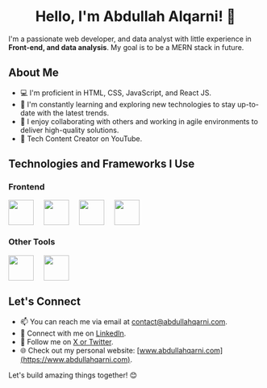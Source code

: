 <div align="center">
  <h1>Hello, I'm <strong>Abdullah Alqarni!</strong> 👋</h1>
</div>

I'm a passionate web developer, and data analyst with little experience in <strong>Front-end, and data analysis</strong>. My goal is to be a MERN stack in future.

## About Me

- 💻 I'm proficient in HTML, CSS, JavaScript, and React JS.
- 🌱 I'm constantly learning and exploring new technologies to stay up-to-date with the latest trends.
- 🚀 I enjoy collaborating with others and working in agile environments to deliver high-quality solutions.
- 💬 Tech Content Creator on YouTube.

## Technologies and Frameworks I Use

### Frontend

<div style="display: flex; flex-direction: row;">
    <img src="https://upload.wikimedia.org/wikipedia/commons/3/38/HTML5_Badge.svg" height="50" style="margin-right: 20px;">
    <img src="https://upload.wikimedia.org/wikipedia/commons/d/d5/CSS3_logo_and_wordmark.svg" height="50" style="margin-right: 20px;">
    <img src="https://upload.wikimedia.org/wikipedia/commons/6/6a/JavaScript-logo.png" height="50" style="margin-right: 20px;">
    <img src="https://upload.wikimedia.org/wikipedia/commons/a/a7/React-icon.svg" height="50" style="margin-right: 20px;">
</div>

### Other Tools

<div style="display: flex; flex-direction: row;">
    <img src="https://upload.wikimedia.org/wikipedia/commons/e/e0/Git-logo.svg" height="50" style="margin-right: 20px;">
    <img src="https://upload.wikimedia.org/wikipedia/commons/9/91/Octicons-mark-github.svg" height="50" style="margin-right: 20px;">
</div>


## Let's Connect

- 📫 You can reach me via email at [contact@abdullahqarni.com](mailto:contact@abdullahqarni.com).
- 🔗 Connect with me on [LinkedIn](https://www.linkedin.com/in/abdullahmalqarni).
- 🔗 Follow me on [X or Twitter](https://twitter.com/AbdullahMQarni).
- 🌐 Check out my personal website: [www.abdullahqarni.com](https://www.abdullahqarni.com).

Let's build amazing things together! 😊
